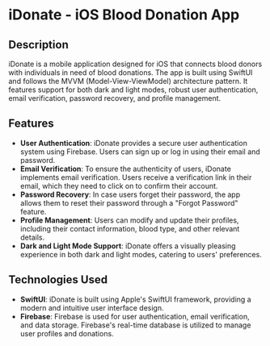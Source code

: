 # iDonate - iOS Blood Donation App
## Description
iDonate is a mobile application designed for iOS that connects blood donors with individuals in need of blood donations. The app is built using SwiftUI and follows the MVVM (Model-View-ViewModel) architecture pattern. It features support for both dark and light modes, robust user authentication, email verification, password recovery, and profile management.

## Features
- **User Authentication**: iDonate provides a secure user authentication system using Firebase. Users can sign up or log in using their email and password.
- **Email Verification**: To ensure the authenticity of users, iDonate implements email verification. Users receive a verification link in their email, which they need to click on to confirm their account.
- **Password Recovery**: In case users forget their password, the app allows them to reset their password through a "Forgot Password" feature.
- **Profile Management**: Users can modify and update their profiles, including their contact information, blood type, and other relevant details.
- **Dark and Light Mode Support**: iDonate offers a visually pleasing experience in both dark and light modes, catering to users' preferences.

## Technologies Used
- **SwiftUI**: iDonate is built using Apple's SwiftUI framework, providing a modern and intuitive user interface design.
- **Firebase**: Firebase is used for user authentication, email verification, and data storage. Firebase's real-time database is utilized to manage user profiles and donations.

